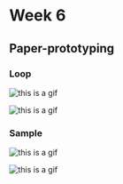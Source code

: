 # Week 6

## Paper-prototyping

### Loop

![this is a gif](https://github.com/KristineGudmundsen/CodeWords/raw/master/SKO/Week%206/Paper-prototypes/GIF_2.gif)

![this is a gif](https://github.com/KristineGudmundsen/CodeWords/raw/master/SKO/Week%206/Paper-prototypes/GifLoopGrey.gif)

### Sample

![this is a gif](https://github.com/KristineGudmundsen/CodeWords/raw/master/SKO/Week%206/Paper-prototypes/GIF_4.gif)

![this is a gif](https://github.com/KristineGudmundsen/CodeWords/raw/master/SKO/Week%206/Paper-prototypes/A.gif)
